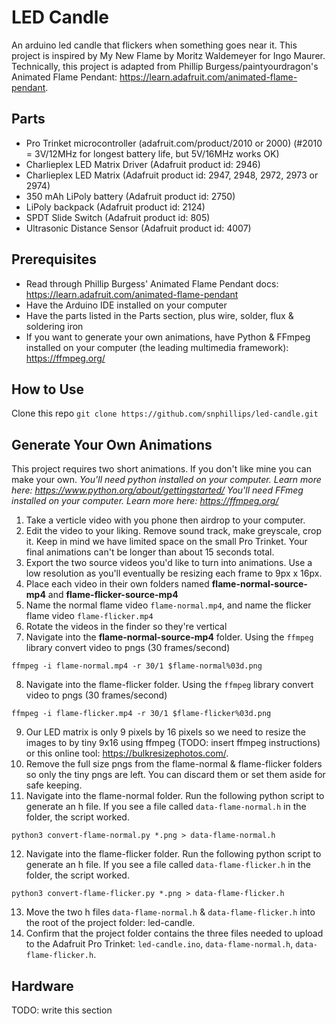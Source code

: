 # LED Candle
An arduino led candle that flickers when something goes near it. This project is inspired by My New Flame by Moritz Waldemeyer for Ingo Maurer. Technically, this project is adapted from Phillip Burgess/paintyourdragon's Animated Flame Pendant:
https://learn.adafruit.com/animated-flame-pendant.


## Parts
- Pro Trinket microcontroller (adafruit.com/product/2010 or 2000) (#2010 = 3V/12MHz for longest battery life, but 5V/16MHz works OK)
- Charlieplex LED Matrix Driver (Adafruit product id: 2946)
- Charlieplex LED Matrix (Adafruit product id: 2947, 2948, 2972, 2973 or 2974)
- 350 mAh LiPoly battery (Adafruit product id: 2750)
- LiPoly backpack (Adafruit product id: 2124)
- SPDT Slide Switch (Adafruit product id: 805)
- Ultrasonic Distance Sensor (Adafruit product id: 4007)


## Prerequisites
- Read through Phillip Burgess' Animated Flame Pendant docs: https://learn.adafruit.com/animated-flame-pendant
- Have the Arduino IDE installed on your computer
- Have the parts listed in the Parts section, plus wire, solder, flux & soldering iron
- If you want to generate your own animations, have Python & FFmpeg installed on your computer (the leading multimedia framework): https://ffmpeg.org/


## How to Use

Clone this repo
`git clone https://github.com/snphillips/led-candle.git`




## Generate Your Own Animations
This project requires two short animations. If you don't like mine you can make your own.
_You'll need python installed on your computer. Learn more here: https://www.python.org/about/gettingstarted/_
_You'll need FFmeg installed on your computer. Learn more here: https://ffmpeg.org/_
1) Take a verticle video with you phone then airdrop to your computer.
2) Edit the video to your liking. Remove sound track, make greyscale, crop it. Keep in mind we have limited space on the small Pro Trinket. Your final animations can't be longer than about 15 seconds total.
3) Export the two source videos you'd like to turn into animations. Use a low resolution as you'll eventually be resizing each frame to 9px x 16px.
4) Place each video in their own folders named **flame-normal-source-mp4** and **flame-flicker-source-mp4**
5) Name the normal flame video `flame-normal.mp4`, and name the flicker flame video `flame-flicker.mp4`
6) Rotate the videos in the finder so they're vertical
7) Navigate into the **flame-normal-source-mp4** folder. Using the `ffmpeg` library convert video to pngs (30 frames/second)

```
ffmpeg -i flame-normal.mp4 -r 30/1 $flame-normal%03d.png
```

8) Navigate into the flame-flicker folder. Using the `ffmpeg` library convert video to pngs (30 frames/second)

```
ffmpeg -i flame-flicker.mp4 -r 30/1 $flame-flicker%03d.png
```

9) Our LED matrix is only 9 pixels by 16 pixels so we need to resize the images to by tiny 9x16 using ffmpeg (TODO: insert ffmpeg instructions) or this online tool: https://bulkresizephotos.com/.
10) Remove the full size pngs from the flame-normal & flame-flicker folders so only the tiny pngs are left. You can discard them or set them aside for safe keeping.
11) Navigate into the flame-normal folder. Run the following python script to generate an h file. If you see a file called `data-flame-normal.h` in the folder, the script worked.

```
python3 convert-flame-normal.py *.png > data-flame-normal.h
```

12) Navigate into the flame-flicker folder. Run the following python script to generate an h file. If you see a file called `data-flame-flicker.h` in the folder, the script worked.

```
python3 convert-flame-flicker.py *.png > data-flame-flicker.h
```

13) Move the two h files `data-flame-normal.h` & `data-flame-flicker.h` into the root of the project folder: led-candle.
14) Confirm that the project folder contains the three files needed to upload to the Adafruit Pro Trinket: `led-candle.ino`, `data-flame-normal.h`, `data-flame-flicker.h`.



## Hardware
TODO: write this section

